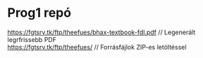 # Prog1 repó

https://fgtsrv.tk/ftp/theefues/bhax-textbook-fdl.pdf // Legenerált legrfrissebb PDF  
https://fgtsrv.tk/ftp/theefues/ // Forrásfájlok ZIP-es letöltéssel
